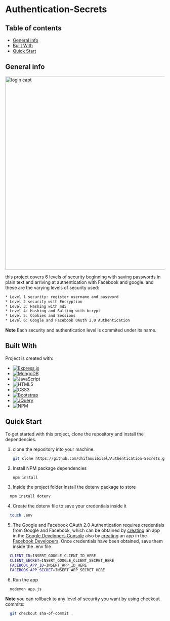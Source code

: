 # Authentication-Secrets

## Table of contents
* [General info](#general-info)
* [Built With](#built-with)
* [Quick Start](#quick-start)



## General info

<img width="610" alt="login capt" src="https://user-images.githubusercontent.com/49604677/188709987-26c726c0-425a-4124-b73a-9c0f37c03b58.png">

this project covers 6 levels of security beginning with saving passwords in plain text and arriving at authentication with Facebook and google.
and these are the varying levels of security used: 
``` bash 
* Level 1 security: register username and password
* Level 2 security with Encryption
* Level 3: Hashing with md5
* Level 4: Hashing and Salting with bcrypt
* Level 5: Cookies and Sessions
* Level 6: Google and Facebook OAuth 2.0 Authentication
```

**Note** 
Each security and authentication level is commited under its name. 

## Built With
Project is created with:

* [![Express.js][Express.com]][Express-url]
* [![MongoDB][Mongo.com]][Mongo-url]
* ![JavaScript](https://img.shields.io/badge/javascript-%23323330.svg?style=for-the-badge&logo=javascript&logoColor=%23F7DF1E)
* ![HTML5](https://img.shields.io/badge/html5-%23E34F26.svg?style=for-the-badge&logo=html5&logoColor=white)
* ![CSS3](https://img.shields.io/badge/css3-%231572B6.svg?style=for-the-badge&logo=css3&logoColor=white)
* [![Bootstrap][Bootstrap.com]][Bootstrap-url]
* [![JQuery][JQuery.com]][JQuery-url]
* ![NPM](https://img.shields.io/badge/NPM-%23000000.svg?style=for-the-badge&logo=npm&logoColor=white)

## Quick Start
To get started with this project, clone the repository and install the dependencies.

1. clone the repository into your machine.
   ```sh
   git clone https://github.com/dhifaouibilel/Authentication-Secrets.git
   ```
2. Install NPM package dependencies
   ```sh
   npm install
   ```
3. Inside the project folder install the dotenv package to store 
 ```sh
   npm install dotenv
   ```  
4. Create the dotenv file to save your credentials inside it 
 ```sh
   touch .env
   ```  
5. The Google and Facebook OAuth 2.0 Authentication requires credentials from Google and Facebook, which can be obtained by [creating](https://support.google.com/mail/answer/185833?hl=en-GB) an app in the [Google Developers Console](https://console.cloud.google.com/apis/dashboard) also by [creating](https://developers.facebook.com/docs/development/create-an-app) an app in the [Facebook Developers](https://developers.facebook.com/).
Once credentials have been obtained, save them inside the .env file 
 ```sh
   CLIENT_ID=INSERT_GOOGLE_CLIENT_ID_HERE
   CLIENT_SECRET=INSERT_GOOGLE_CLIENT_SECRET_HERE
   FACEBOOK_APP_ID=INSERT_APP_ID_HERE
   FACEBOOK_APP_SECRET=INSERT_APP_SECRET_HERE
   ``` 

6. Run the app 
 ```sh
   nodemon app.js
   ```  
   
**Note** 
you can rollback to any level of security you want by using checkout commits:

 ```sh
   git checkout sha-of-commit .
   ``` 







<!-- MARKDOWN LINKS & IMAGES -->

[Mongo.com]:https://img.shields.io/badge/MongoDB-%234ea94b.svg?style=for-the-badge&logo=mongodb&logoColor=white
[Mongo-url]:https://www.mongodb.com/
[Express.com]:https://img.shields.io/badge/express.js-%23404d59.svg?style=for-the-badge&logo=express&logoColor=%2361DAFB
[Express-url]:https://expressjs.com/
[Bootstrap.com]: https://img.shields.io/badge/Bootstrap-563D7C?style=for-the-badge&logo=bootstrap&logoColor=white
[Bootstrap-url]: https://getbootstrap.com
[JQuery.com]: https://img.shields.io/badge/jQuery-0769AD?style=for-the-badge&logo=jquery&logoColor=white
[JQuery-url]: https://jquery.com 
